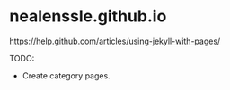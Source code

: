 # nealenssle.github.io
https://help.github.com/articles/using-jekyll-with-pages/

TODO:

- Create category pages.

